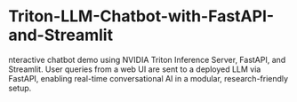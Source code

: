 # Triton-LLM-Chatbot-with-FastAPI-and-Streamlit
nteractive chatbot demo using NVIDIA Triton Inference Server, FastAPI, and Streamlit. User queries from a web UI are sent to a deployed LLM via FastAPI, enabling real-time conversational AI in a modular, research-friendly setup.
